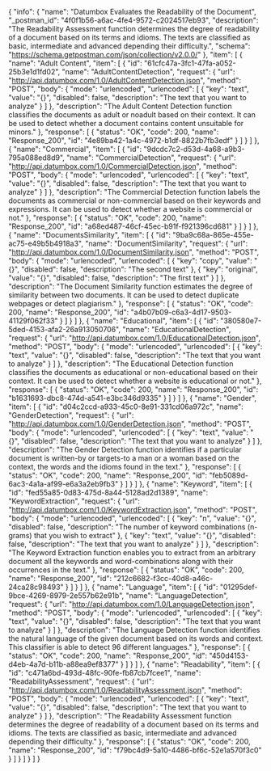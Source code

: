 {
  "info": {
    "name": "Datumbox Evaluates the Readability of the Document",
    "_postman_id": "4f0f1b56-a6ac-4fe4-9572-c2024517eb93",
    "description": "The Readability Assessment function determines the degree of readability of a document based on its terms and idioms. The texts are classified as basic, intermediate and advanced depending their difficulty.",
    "schema": "https://schema.getpostman.com/json/collection/v2.0.0/"
  },
  "item": [
    {
      "name": "Adult Content",
      "item": [
        {
          "id": "61cfc47a-3fc1-47fa-a052-25b3e1d1fd02",
          "name": "AdultContentDetection",
          "request": {
            "url": "http://api.datumbox.com/1.0/AdultContentDetection.json",
            "method": "POST",
            "body": {
              "mode": "urlencoded",
              "urlencoded": [
                {
                  "key": "text",
                  "value": "{}",
                  "disabled": false,
                  "description": "The text that you want to analyze"
                }
              ]
            },
            "description": "The Adult Content Detection function classifies the documents as adult or noadult based on their context. It can be used to detect whether a document contains content unsuitable for minors."
          },
          "response": [
            {
              "status": "OK",
              "code": 200,
              "name": "Response_200",
              "id": "4e89ba42-1a4c-4972-b1df-8822b7fb3edf"
            }
          ]
        }
      ]
    },
    {
      "name": "Commercial",
      "item": [
        {
          "id": "9dcdc7c2-d53d-4a68-a9b3-795a088ed8d9",
          "name": "CommercialDetection",
          "request": {
            "url": "http://api.datumbox.com/1.0/CommercialDetection.json",
            "method": "POST",
            "body": {
              "mode": "urlencoded",
              "urlencoded": [
                {
                  "key": "text",
                  "value": "{}",
                  "disabled": false,
                  "description": "The text that you want to analyze"
                }
              ]
            },
            "description": "The Commercial Detection function labels the documents as commercial or non-commercial based on their keywords and expressions. It can be used to detect whether a website is commercial or not."
          },
          "response": [
            {
              "status": "OK",
              "code": 200,
              "name": "Response_200",
              "id": "a68ed487-46cf-45ec-b91f-f921396cd681"
            }
          ]
        }
      ]
    },
    {
      "name": "DocumentsSimilarity",
      "item": [
        {
          "id": "9ba9c68a-865e-455e-ac75-e49b5b4918a3",
          "name": "DocumentSimilarity",
          "request": {
            "url": "http://api.datumbox.com/1.0/DocumentSimilarity.json",
            "method": "POST",
            "body": {
              "mode": "urlencoded",
              "urlencoded": [
                {
                  "key": "copy",
                  "value": "{}",
                  "disabled": false,
                  "description": "The second text"
                },
                {
                  "key": "original",
                  "value": "{}",
                  "disabled": false,
                  "description": "The first text"
                }
              ]
            },
            "description": "The Document Similarity function estimates the degree of similarity between two documents. It can be used to detect duplicate webpages or detect plagiarism."
          },
          "response": [
            {
              "status": "OK",
              "code": 200,
              "name": "Response_200",
              "id": "a4b07b09-c6a3-4d17-9503-41129f062f33"
            }
          ]
        }
      ]
    },
    {
      "name": "Educational",
      "item": [
        {
          "id": "380580e7-5ded-4153-afa2-26a913050706",
          "name": "EducationalDetection",
          "request": {
            "url": "http://api.datumbox.com/1.0/EducationalDetection.json",
            "method": "POST",
            "body": {
              "mode": "urlencoded",
              "urlencoded": [
                {
                  "key": "text",
                  "value": "{}",
                  "disabled": false,
                  "description": "The text that you want to analyze"
                }
              ]
            },
            "description": "The Educational Detection function classifies the documents as educational or non-educational based on their context. It can be used to detect whether a website is educational or not."
          },
          "response": [
            {
              "status": "OK",
              "code": 200,
              "name": "Response_200",
              "id": "b1631693-dbc8-474d-a541-e3bc346d9335"
            }
          ]
        }
      ]
    },
    {
      "name": "Gender",
      "item": [
        {
          "id": "d04c2ccd-a933-45c0-8e91-331cd06a972c",
          "name": "GenderDetection",
          "request": {
            "url": "http://api.datumbox.com/1.0/GenderDetection.json",
            "method": "POST",
            "body": {
              "mode": "urlencoded",
              "urlencoded": [
                {
                  "key": "text",
                  "value": "{}",
                  "disabled": false,
                  "description": "The text that you want to analyze"
                }
              ]
            },
            "description": "The Gender Detection function identifies if a particular document is written-by or targets-to a man or a woman based on the context, the words and the idioms found in the text."
          },
          "response": [
            {
              "status": "OK",
              "code": 200,
              "name": "Response_200",
              "id": "feb5089d-6ac3-4a1a-af99-e6a3a2eb9fb3"
            }
          ]
        }
      ]
    },
    {
      "name": "Keyword",
      "item": [
        {
          "id": "fed55a85-0d83-475d-8a44-5128ad2d1389",
          "name": "KeywordExtraction",
          "request": {
            "url": "http://api.datumbox.com/1.0/KeywordExtraction.json",
            "method": "POST",
            "body": {
              "mode": "urlencoded",
              "urlencoded": [
                {
                  "key": "n",
                  "value": "{}",
                  "disabled": false,
                  "description": "The number of keyword combinations (n-grams) that you wish to extract"
                },
                {
                  "key": "text",
                  "value": "{}",
                  "disabled": false,
                  "description": "The text that you want to analyze"
                }
              ]
            },
            "description": "The Keyword Extraction function enables you to extract from an arbitrary document all the keywords and word-combinations along with their occurrences in the text."
          },
          "response": [
            {
              "status": "OK",
              "code": 200,
              "name": "Response_200",
              "id": "212c6682-f3cc-40d8-a46c-24ca28c98493"
            }
          ]
        }
      ]
    },
    {
      "name": "Language",
      "item": [
        {
          "id": "01295def-9bce-4269-8979-2e557b62e91b",
          "name": "LanguageDetection",
          "request": {
            "url": "http://api.datumbox.com/1.0/LanguageDetection.json",
            "method": "POST",
            "body": {
              "mode": "urlencoded",
              "urlencoded": [
                {
                  "key": "text",
                  "value": "{}",
                  "disabled": false,
                  "description": "The text that you want to analyze"
                }
              ]
            },
            "description": "The Language Detection function identifies the natural language of the given document based on its words and context. This classifier is able to detect 96 different languages."
          },
          "response": [
            {
              "status": "OK",
              "code": 200,
              "name": "Response_200",
              "id": "450d4153-d4eb-4a7d-b11b-a88ea9ef8377"
            }
          ]
        }
      ]
    },
    {
      "name": "Readability",
      "item": [
        {
          "id": "c471a6bd-493d-48fc-90fe-fb87cb7fcee1",
          "name": "ReadabilityAssessment",
          "request": {
            "url": "http://api.datumbox.com/1.0/ReadabilityAssessment.json",
            "method": "POST",
            "body": {
              "mode": "urlencoded",
              "urlencoded": [
                {
                  "key": "text",
                  "value": "{}",
                  "disabled": false,
                  "description": "The text that you want to analyze"
                }
              ]
            },
            "description": "The Readability Assessment function determines the degree of readability of a document based on its terms and idioms. The texts are classified as basic, intermediate and advanced depending their difficulty."
          },
          "response": [
            {
              "status": "OK",
              "code": 200,
              "name": "Response_200",
              "id": "f79bc4d9-5a10-4486-bf6c-52e1a570f3c0"
            }
          ]
        }
      ]
    }
  ]
}